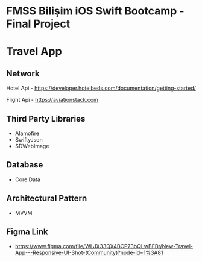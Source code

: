 # FMSS Bilişim iOS Swift Bootcamp - Final Project

# Travel App

## Network
 Hotel Api - https://developer.hotelbeds.com/documentation/getting-started/
 
 Flight Api - https://aviationstack.com
 
 ## Third Party Libraries 
 - Alamofire
 - SwiftyJson
 - SDWebImage
 
 ## Database
 - Core Data
 
 ## Architectural Pattern
 - MVVM
 
## Figma Link 
-  https://www.figma.com/file/WLJX33QX4BCP73bQLwBFBt/New-Travel-App---Responsive-UI-Shot-(Community)?node-id=1%3A81
